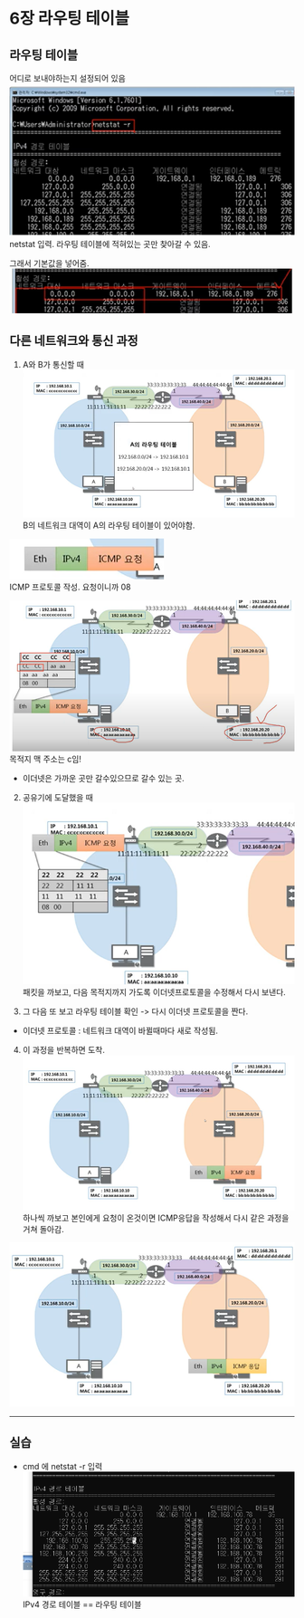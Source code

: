 # 6장 라우팅 테이블

## 라우팅 테이블

어디로 보내야하는지 설정되어 있음  
![Alt text](./images/image-9.png)  
netstat 입력.
라우팅 테이블에 적혀있는 곳만 찾아갈 수 있음.

그래서 기본값을 넣어줌.  
![Alt text](./images/image-10.png)

## 다른 네트워크와 통신 과정

1. A와 B가 통신할 때  
   ![Alt text](./images/image-11.png)  
   B의 네트워크 대역이 A의 라우팅 테이블이 있어야함.

![Alt text](./images/image-12.png)  
ICMP 프로토콜 작성.
요청이니까 08

![Alt text](./images/image-13.png)  
목적지 맥 주소는 c임!

- 이더넷은 가까운 곳만 갈수있으므로 갈수 있는 곳.

2. 공유기에 도달했을 때
   ![Alt text](./images/image-14.png)  
   패킷을 까보고, 다음 목적지까지 가도록 이더넷프로토콜을 수정해서 다시 보낸다.

3. 그 다음 또 보고 라우팅 테이블 확인 ->
   다시 이더넷 프로토콜을 짠다.

- 이더넷 프로토콜 : 네트워크 대역이 바뀔때마다 새로 작성됨.

4. 이 과정을 반복하면 도착.
   ![Alt text](./images/image-15.png)  
   하나씩 까보고 본인에게 요청이 온것이면 ICMP응답을 작성해서 다시 같은 과정을 거쳐 돌아감.

![Alt text](./images/image-16.png)

---

## 실습

- cmd 에 netstat -r 입력  
  ![Alt text](./images/image-17.png)
  IPv4 경로 테이블 == 라우팅 테이블
